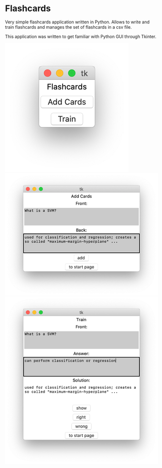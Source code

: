 # Flashcards

Very simple flashcards application written in Python. Allows to write and train flashcards and manages the set of flashcards in a csv file.

This application was written to get familiar with Python GUI through Tkinter.

![Start](https://github.com/moritzblum/flashcards/blob/master/images/Screen%20Shot%202020-09-12%20at%2011.20.08%20AM.png)
![AddCards](https://github.com/moritzblum/flashcards/blob/master/images/Screen%20Shot%202020-09-12%20at%2011.22.52%20AM.png)
![Train](https://github.com/moritzblum/flashcards/blob/master/images/Screen%20Shot%202020-09-12%20at%2011.24.18%20AM.png)
